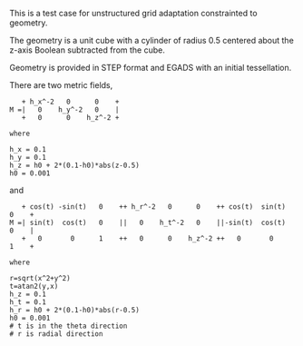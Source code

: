 
This is a test case for unstructured grid adaptation constrainted to
geometry.

The geometry is a unit cube with a cylinder of radius 0.5 centered
about the z-axis Boolean subtracted from the cube.

Geometry is provided in STEP format and EGADS with an initial
tessellation.

There are two metric fields,

```
   + h_x^-2   0      0    +
M =|   0    h_y^-2   0    |
   +   0      0    h_z^-2 +

where

h_x = 0.1
h_y = 0.1
h_z = h0 + 2*(0.1-h0)*abs(z-0.5)
h0 = 0.001
```

and

```
   + cos(t) -sin(t)   0    ++ h_r^-2   0      0    ++ cos(t)  sin(t)   0    +
M =| sin(t)  cos(t)   0    ||   0    h_t^-2   0    ||-sin(t)  cos(t)   0    |
   +   0       0      1    ++   0      0    h_z^-2 ++   0       0      1    +

where

r=sqrt(x^2+y^2)
t=atan2(y,x)
h_z = 0.1
h_t = 0.1
h_r = h0 + 2*(0.1-h0)*abs(r-0.5)
h0 = 0.001
# t is in the theta direction
# r is radial direction
```
